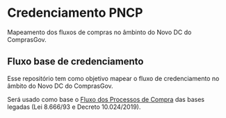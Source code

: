 # Credenciamento PNCP 

Mapeamento dos fluxos de compras no âmbinto do Novo DC do ComprasGov.

## Fluxo base de credenciamento

Esse repositório tem como objetivo mapear o fluxo de credenciamento no âmbito do Novo DC do ComprasGov.

Será usado como base o [Fluxo dos Processos de Compra](https://whimsical.com/novo-fluxo-dos-processos-de-compra-21Te7Vhs4u28RnPQhxgWjq) das bases legadas (Lei 8.666/93 e Decreto 10.024/2019).
